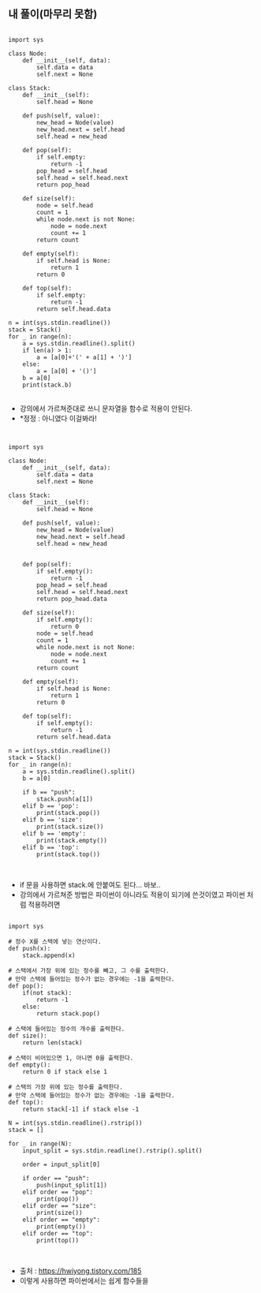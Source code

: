## 내 풀이(마무리 못함)

<pre>
<code>
import sys

class Node:
    def __init__(self, data):
        self.data = data
        self.next = None

class Stack:
    def __init__(self):
        self.head = None

    def push(self, value):
        new_head = Node(value)
        new_head.next = self.head
        self.head = new_head

    def pop(self):
        if self.empty:
            return -1
        pop_head = self.head
        self.head = self.head.next
        return pop_head

    def size(self):
        node = self.head
        count = 1
        while node.next is not None:
            node = node.next
            count += 1
        return count

    def empty(self):
        if self.head is None:
            return 1
        return 0

    def top(self):
        if self.empty:
            return -1
        return self.head.data

n = int(sys.stdin.readline())
stack = Stack()
for _ in range(n):
    a = sys.stdin.readline().split()
    if len(a) > 1:
        a = [a[0]+'(' + a[1] + ')']
    else:
        a = [a[0] + '()']
    b = a[0]
    print(stack.b)
</code>
</pre>
- 강의에서 가르쳐준대로 쓰니 문자열을 함수로 적용이 안된다.
- *정정 : 아니였다 이걸봐라!

<pre>
<code>

import sys

class Node:
    def __init__(self, data):
        self.data = data
        self.next = None

class Stack:
    def __init__(self):
        self.head = None

    def push(self, value):
        new_head = Node(value)
        new_head.next = self.head
        self.head = new_head


    def pop(self):
        if self.empty():
            return -1
        pop_head = self.head
        self.head = self.head.next
        return pop_head.data

    def size(self):
        if self.empty():
            return 0
        node = self.head
        count = 1
        while node.next is not None:
            node = node.next
            count += 1
        return count

    def empty(self):
        if self.head is None:
            return 1
        return 0

    def top(self):
        if self.empty():
            return -1
        return self.head.data

n = int(sys.stdin.readline())
stack = Stack()
for _ in range(n):
    a = sys.stdin.readline().split()
    b = a[0]

    if b == "push":
        stack.push(a[1])
    elif b == 'pop':
        print(stack.pop())
    elif b == 'size':
        print(stack.size())
    elif b == 'empty':
        print(stack.empty())
    elif b == 'top':
        print(stack.top())

</code>
</pre>
- if 문을 사용하면 stack.에 안붙여도 된다... 바보..
- 강의에서 가르쳐준 방법은 파이썬이 아니라도 적용이 되기에 쓴것이였고 파이썬 처럼 적용하려면


<pre>
<code>
import sys

# 정수 X를 스택에 넣는 연산이다.
def push(x):
    stack.append(x)

# 스택에서 가장 위에 있는 정수를 빼고, 그 수를 출력한다. 
# 만약 스택에 들어있는 정수가 없는 경우에는 -1을 출력한다.
def pop():
    if(not stack):
        return -1
    else:
        return stack.pop()

# 스택에 들어있는 정수의 개수를 출력한다.
def size():
    return len(stack)

# 스택이 비어있으면 1, 아니면 0을 출력한다.
def empty():
    return 0 if stack else 1

# 스택의 가장 위에 있는 정수를 출력한다. 
# 만약 스택에 들어있는 정수가 없는 경우에는 -1을 출력한다.
def top():
    return stack[-1] if stack else -1

N = int(sys.stdin.readline().rstrip())
stack = []

for _ in range(N):
    input_split = sys.stdin.readline().rstrip().split()

    order = input_split[0]

    if order == "push":
        push(input_split[1])
    elif order == "pop":
        print(pop())
    elif order == "size":
        print(size())
    elif order == "empty":
        print(empty())
    elif order == "top":
        print(top())
        
</code>
</pre>
- 출처 : https://hwiyong.tistory.com/185
- 이렇게 사용하면 파이썬에서는 쉽게 함수들을 
